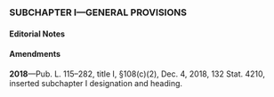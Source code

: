 ### SUBCHAPTER I—GENERAL PROVISIONS ###

#### **Editorial Notes** ####

#### Amendments ####

**2018**—Pub. L. 115–282, title I, §108(c)(2), Dec. 4, 2018, 132 Stat. 4210, inserted subchapter I designation and heading.